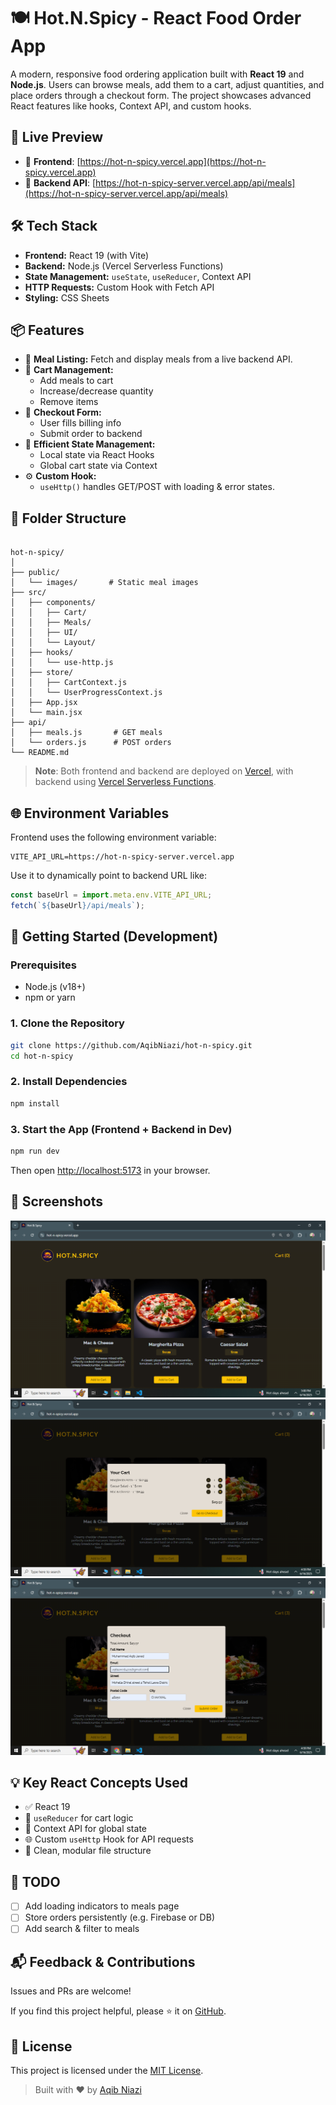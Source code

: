 # 🍽️ Hot.N.Spicy - React Food Order App

A modern, responsive food ordering application built with **React 19** and **Node.js**. Users can browse meals, add them to a cart, adjust quantities, and place orders through a checkout form. The project showcases advanced React features like hooks, Context API, and custom hooks.

## 🚀 Live Preview

- 🔗 **Frontend**: [https://hot-n-spicy.vercel.app](https://hot-n-spicy.vercel.app)
- 🔗 **Backend API**: [https://hot-n-spicy-server.vercel.app/api/meals](https://hot-n-spicy-server.vercel.app/api/meals)

## 🛠️ Tech Stack

- **Frontend:** React 19 (with Vite)
- **Backend:** Node.js (Vercel Serverless Functions)
- **State Management:** `useState`, `useReducer`, Context API
- **HTTP Requests:** Custom Hook with Fetch API
- **Styling:** CSS Sheets

## 📦 Features

- 🍜 **Meal Listing:** Fetch and display meals from a live backend API.
- 🛒 **Cart Management:**
  - Add meals to cart
  - Increase/decrease quantity
  - Remove items
- 🧾 **Checkout Form:**
  - User fills billing info
  - Submit order to backend
- 🔄 **Efficient State Management:**
  - Local state via React Hooks
  - Global cart state via Context
- ⚙️ **Custom Hook:**
  - `useHttp()` handles GET/POST with loading & error states.

## 📁 Folder Structure

```

hot-n-spicy/
│
├── public/
│   └── images/       # Static meal images
├── src/
│   ├── components/
│   │   ├── Cart/
│   │   ├── Meals/
│   │   ├── UI/
│   │   └── Layout/
│   ├── hooks/
│   │   └── use-http.js
│   ├── store/
│   │   ├── CartContext.js
│   │   └── UserProgressContext.js
│   ├── App.jsx
│   └── main.jsx
├── api/
│   ├── meals.js       # GET meals
│   └── orders.js      # POST orders
└── README.md

```

> **Note**: Both frontend and backend are deployed on [Vercel](https://vercel.com/), with backend using [Vercel Serverless Functions](https://vercel.com/docs/functions).

## 🌐 Environment Variables

Frontend uses the following environment variable:

```env
VITE_API_URL=https://hot-n-spicy-server.vercel.app
```

Use it to dynamically point to backend URL like:

```js
const baseUrl = import.meta.env.VITE_API_URL;
fetch(`${baseUrl}/api/meals`);
```

## 🔧 Getting Started (Development)

### Prerequisites

- Node.js (v18+)
- npm or yarn

### 1. Clone the Repository

```bash
git clone https://github.com/AqibNiazi/hot-n-spicy.git
cd hot-n-spicy
```

### 2. Install Dependencies

```bash
npm install
```

### 3. Start the App (Frontend + Backend in Dev)

```bash
npm run dev
```

Then open [http://localhost:5173](http://localhost:5173) in your browser.

## 📸 Screenshots

![Meal Listing Page](./frontend/public/meals-page.png)
![Cart View](./frontend/public/cart.png)
![Checkout Form](./frontend/public/checkout.png)

## 💡 Key React Concepts Used

- ✅ React 19
- 🔁 `useReducer` for cart logic
- 🧠 Context API for global state
- 🌐 Custom `useHttp` Hook for API requests
- 🎯 Clean, modular file structure

## 📝 TODO

- [ ] Add loading indicators to meals page
- [ ] Store orders persistently (e.g. Firebase or DB)
- [ ] Add search & filter to meals

## 📬 Feedback & Contributions

Issues and PRs are welcome!

If you find this project helpful, please ⭐ it on [GitHub](https://github.com/AqibNiazi/hot-n-spicy).

## 📄 License

This project is licensed under the [MIT License](LICENSE).

> Built with ❤️ by [Aqib Niazi](https://github.com/AqibNiazi)
